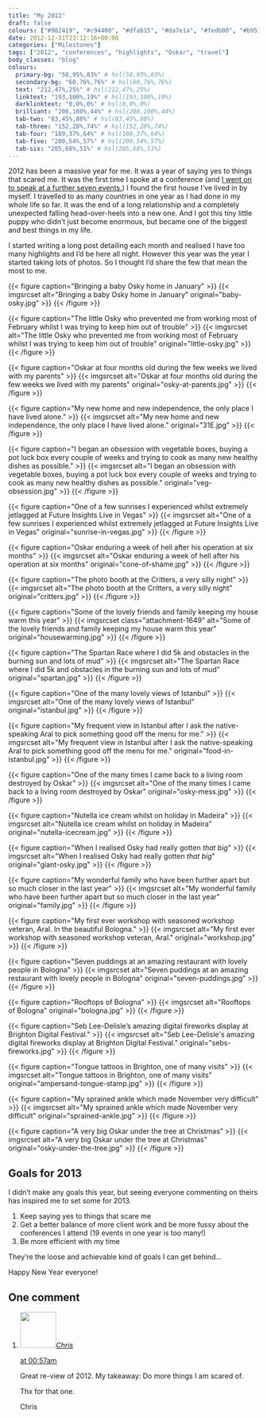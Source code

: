 ```yaml
---
title: "My 2012"
draft: false
colours: ["#982419", "#c94400", "#dfab15", "#da7e1a", "#fedb00", "#b9510e", "#cd1f1f"]
date: 2012-12-31T23:12:16+00:00
categories: ["Milestones"]
tags: ["2012", "conferences", "highlights", "Oskar", "travel"]
body_classes: "blog"
colours:
  primary-bg: "58,95%,83%" # hsl(58,95%,83%)
  secondary-bg: "60,76%,76%" # hsl(60,76%,76%)
  text: "212,47%,25%" # hsl(212,47%,25%)
  linktext: "193,100%,19%" # hsl(193,100%,19%)
  darklinktext: "0,0%,0%" # hsl(0,0%,0%)
  brilliant: "208,100%,44%" # hsl(208,100%,44%)
  tab-two: "83,45%,80%" # hsl(83,45%,80%)
  tab-three: "152,28%,74%" # hsl(152,28%,74%)
  tab-four: "189,37%,64%" # hsl(189,37%,64%)
  tab-five: "200,54%,57%" # hsl(200,54%,57%)
  tab-six: "205,68%,51%" # hsl(205,68%,51%)
---
```


2012 has been a massive year for me. It was a year of saying yes to things that scared me. It was the first time I spoke at a conference (and [I went on to speak at a further seven events.](/conferences/ "Conferences")) I found the first house I’ve lived in by myself. I travelled to as many countries in one year as I had done in my whole life so far. It was the end of a long relationship and a completely unexpected falling head-over-heels into a new one. And I got this tiny little puppy who didn’t just become enormous, but became one of the biggest and best things in my life.

I started writing a long post detailing each month and realised I have too many highlights and I’d be here all night. However this year was the year I started taking lots of photos. So I thought I’d share the few that mean the most to me.

{{< figure caption="Bringing a baby Osky home in January" >}}
  	{{< imgsrcset alt="Bringing a baby Osky home in January" original="baby-osky.jpg" >}}
{{< /figure >}}

{{< figure caption="The little Osky who prevented me from working most of February whilst I was trying to keep him out of trouble" >}}
  	{{< imgsrcset alt="The little Osky who prevented me from working most of February whilst I was trying to keep him out of trouble" original="little-osky.jpg" >}}
{{< /figure >}}

{{< figure caption="Oskar at four months old during the few weeks we lived with my parents" >}}
  	{{< imgsrcset alt="Oskar at four months old during the few weeks we lived with my parents" original="osky-at-parents.jpg" >}}
{{< /figure >}}

{{< figure caption="My new home and new independence, the only place I have lived alone." >}}
  	{{< imgsrcset alt="My new home and new independence, the only place I have lived alone." original="31E.jpg" >}}
{{< /figure >}}

{{< figure caption="I began an obsession with vegetable boxes, buying a pot luck box every couple of weeks and trying to cook as many new healthy dishes as possible." >}}
  	{{< imgsrcset alt="I began an obsession with vegetable boxes, buying a pot luck box every couple of weeks and trying to cook as many new healthy dishes as possible." original="veg-obsession.jpg" >}}
{{< /figure >}}

{{< figure caption="One of a few sunrises I experienced whilst extremely jetlagged at Future Insights Live in Vegas" >}}
  	{{< imgsrcset alt="One of a few sunrises I experienced whilst extremely jetlagged at Future Insights Live in Vegas" original="sunrise-in-vegas.jpg" >}}
{{< /figure >}}

{{< figure caption="Oskar enduring a week of hell after his operation at six months" >}}
  	{{< imgsrcset alt="Oskar enduring a week of hell after his operation at six months" original="cone-of-shame.jpg" >}}
{{< /figure >}}

{{< figure caption="The photo booth at the Critters, a very silly night" >}}
  	{{< imgsrcset alt="The photo booth at the Critters, a very silly night" original="critters.jpg" >}}
{{< /figure >}}

{{< figure caption="Some of the lovely friends and family keeping my house warm this year" >}}
  	{{< imgsrcset class="attachment-1649" alt="Some of the lovely friends and family keeping my house warm this year" original="housewarming.jpg" >}}
{{< /figure >}}

{{< figure caption="The Spartan Race where I did 5k and obstacles in the burning sun and lots of mud" >}}
  	{{< imgsrcset alt="The Spartan Race where I did 5k and obstacles in the burning sun and lots of mud" original="spartan.jpg" >}}
{{< /figure >}}

{{< figure caption="One of the many lovely views of Istanbul" >}}
  	{{< imgsrcset alt="One of the many lovely views of Istanbul" original="istanbul.jpg" >}}
{{< /figure >}}

{{< figure caption="My frequent view in Istanbul after I ask the native-speaking Aral to pick something good off the menu for me." >}}
  	{{< imgsrcset alt="My frequent view in Istanbul after I ask the native-speaking Aral to pick something good off the menu for me." original="food-in-istanbul.jpg" >}}
{{< /figure >}}

{{< figure caption="One of the many times I came back to a living room destroyed by Oskar" >}}
  	{{< imgsrcset alt="One of the many times I came back to a living room destroyed by Oskar" original="osky-mess.jpg" >}}
{{< /figure >}}

{{< figure caption="Nutella ice cream whilst on holiday in Madeira" >}}
  	{{< imgsrcset alt="Nutella ice cream whilst on holiday in Madeira" original="nutella-icecream.jpg" >}}
{{< /figure >}}

{{< figure caption="When I realised Osky had really gotten *that big*" >}}
  	{{< imgsrcset alt="When I realised Osky had really gotten *that big*" original="giant-osky.jpg" >}}
{{< /figure >}}

{{< figure caption="My wonderful family who have been further apart but so much closer in the last year" >}}
  	{{< imgsrcset alt="My wonderful family who have been further apart but so much closer in the last year" original="family.jpg" >}}
{{< /figure >}}

{{< figure caption="My first ever workshop with seasoned workshop veteran, Aral. In the beautiful Bologna." >}}
  	{{< imgsrcset alt="My first ever workshop with seasoned workshop veteran, Aral." original="workshop.jpg" >}}
{{< /figure >}}

{{< figure caption="Seven puddings at an amazing restaurant with lovely people in Bologna" >}}
  	{{< imgsrcset alt="Seven puddings at an amazing restaurant with lovely people in Bologna" original="seven-puddings.jpg" >}}
{{< /figure >}}

{{< figure caption="Rooftops of Bologna" >}}
  	{{< imgsrcset alt="Rooftops of Bologna" original="bologna.jpg" >}}
{{< /figure >}}

{{< figure caption="Seb Lee-Delisle’s amazing digital fireworks display at Brighton Digital Festival." >}}
  	{{< imgsrcset alt="Seb Lee-Delisle's amazing digital fireworks display at Brighton Digital Festival." original="sebs-fireworks.jpg" >}}
{{< /figure >}}

{{< figure caption="Tongue tattoos in Brighton, one of many visits" >}}
  	{{< imgsrcset alt="Tongue tattoos in Brighton, one of many visits" original="ampersand-tongue-stamp.jpg" >}}
{{< /figure >}}

{{< figure caption="My sprained ankle which made November very difficult" >}}
  	{{< imgsrcset alt="My sprained ankle which made November very difficult" original="sprained-ankle.jpg" >}}
{{< /figure >}}

{{< figure caption="A very big Oskar under the tree at Christmas" >}}
  	{{< imgsrcset alt="A very big Oskar under the tree at Christmas" original="osky-under-the-tree.jpg" >}}
{{< /figure >}}

## Goals for 2013

I didn’t make any goals this year, but seeing everyone commenting on theirs has inspired me to set some for 2013.

1. Keep saying yes to things that scare me
2. Get a better balance of more client work and be more fussy about the conferences I attend (19 events in one year is too many!)
3. Be more efficient with my time

They’re the loose and achievable kind of goals I can get behind…

Happy New Year everyone!

## One comment

<ol class="commentlist">
	<li class="comment even thread-even depth-1" id="li-comment-434">
			<div class="comment-author vcard">
			<img alt='' src='https://secure.gravatar.com/avatar/82a1cdd4314008ec3ebb8be0f1865ab9?s=72&amp;d=mm&amp;r=g' srcset='https://secure.gravatar.com/avatar/82a1cdd4314008ec3ebb8be0f1865ab9?s=144&amp;d=mm&amp;r=g 2x' class='avatar avatar-72 photo' height='72' width='72' /><cite class="fn"><a href='http://www.einstern.at' rel='external nofollow' class='url'>Chris</a></cite>
				<aside class="comment-meta commentmetadata"><p><a href="#comment-434"><time datetime="2013-01-01T00:57:26+00:00" pubdate class="published">
		 at <span class="hours">00:57am</span></time></a></p>
	</aside>
	</div>
	<div class="comment-entry">
		<p>Great re-view of 2012. My takeaway: Do more things I am scared of.

Thx for that one.

Chris</p>	</div>
</li>
</ol>
